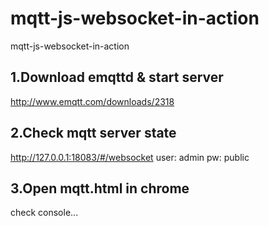 # mqtt-js-websocket-in-action
mqtt-js-websocket-in-action

## 1.Download emqttd & start server
  http://www.emqtt.com/downloads/2318

## 2.Check mqtt server state
  http://127.0.0.1:18083/#/websocket
  user: admin
  pw:   public

## 3.Open mqtt.html in chrome 
  check console...
